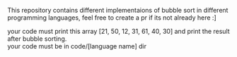 This repository contains different implementaions of bubble sort in different programming languages, feel free to create a pr if its not already here :]

your code must print this array [21, 50, 12, 31, 61, 40, 30] and print the result after bubble sorting.  
your code must be in code/[language name] dir
